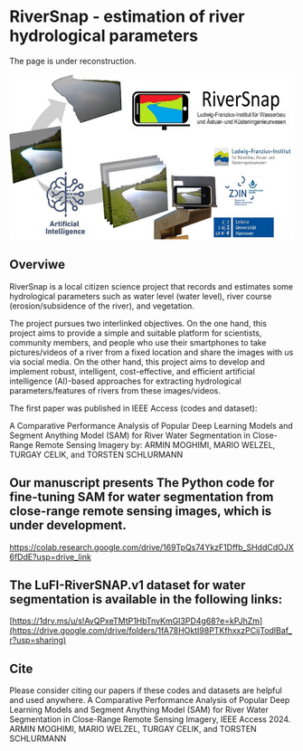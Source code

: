 # RiverSnap - estimation of river hydrological parameters
The page is under reconstruction.

![Test Image 1](https://github.com/ArminMoghimi/RiverSnap/blob/main/csm_RiverSnap_cd74afa27c.jpg)

## Overviwe
RiverSnap is a local citizen science project that records and estimates some hydrological parameters such as water level (water level), river course (erosion/subsidence of the river), and vegetation.

The project pursues two interlinked objectives. On the one hand, this project aims to provide a simple and suitable platform for scientists, community members, and people who use their smartphones to take pictures/videos of a river from a fixed location and share the images with us via social media. On the other hand, this project aims to develop and implement robust, intelligent, cost-effective, and efficient artificial intelligence (AI)-based approaches for extracting hydrological parameters/features of rivers from these images/videos.

The first paper was published in IEEE Access (codes and dataset): 

A Comparative Performance Analysis of Popular Deep Learning Models and Segment Anything Model (SAM) for River Water Segmentation in Close-Range Remote Sensing Imagery by:
ARMIN MOGHIMI, MARIO WELZEL, TURGAY CELIK, and TORSTEN SCHLURMANN

## Our manuscript presents The Python code for fine-tuning SAM for water segmentation from close-range remote sensing images, which is under development. 
https://colab.research.google.com/drive/169TpQs74YkzF1Dffb_SHddCdOJX6fDdE?usp=drive_link

## The LuFI-RiverSNAP.v1 dataset for water segmentation is available in the following links:  

[https://1drv.ms/u/s!AvQPxeTMtP1HbTnvKmGI3PD4g68?e=kPJhZm](https://drive.google.com/drive/folders/1fA78HOktI98PTKfhxxzPCijTodlBaf_r?usp=sharing)

## Cite
Please consider citing our papers if these codes and datasets are helpful and used anywhere.
A Comparative Performance Analysis of Popular Deep Learning Models and Segment Anything Model (SAM) for River Water Segmentation in Close-Range Remote Sensing Imagery, IEEE Access 2024. 
ARMIN MOGHIMI, MARIO WELZEL, TURGAY CELIK, and TORSTEN SCHLURMANN

